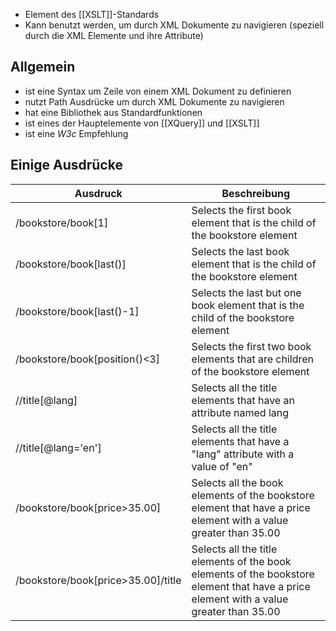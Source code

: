 - Element des [[XSLT]]-Standards
- Kann benutzt werden, um durch XML Dokumente zu navigieren (speziell durch die XML Elemente und ihre Attribute)

## Allgemein
- ist eine Syntax um Zeile von einem XML Dokument zu definieren
- nutzt Path Ausdrücke um durch XML Dokumente zu navigieren
- hat eine Bibliothek aus Standardfunktionen
- ist eines der Hauptelemente von [[XQuery]] und [[XSLT]]
- ist eine *W3c* Empfehlung

## Einige Ausdrücke
| Ausdruck                           | Beschreibung                                                                                                                           | 
| ---------------------------------- | -------------------------------------------------------------------------------------------------------------------------------------- |
| /bookstore/book[1]                 | Selects the first book element that is the child of the bookstore element                                                              |
| /bookstore/book[last()]            | Selects the last book element that is the child of the bookstore element                                                               |
| /bookstore/book[last()-1]          | Selects the last but one book element that is the child of the bookstore element                                                       |
| /bookstore/book[position()<3]      | Selects the first two book elements that are children of the bookstore element                                                         |
| //title[@lang]                     | Selects all the title elements that have an attribute named lang                                                                       |
| //title[@lang='en']                | Selects all the title elements that have a "lang" attribute with a value of "en"                                                       |
| /bookstore/book[price>35.00]       | Selects all the book elements of the bookstore element that have a price element with a value greater than 35.00                       |
| /bookstore/book[price>35.00]/title | Selects all the title elements of the book elements of the bookstore element that have a price element with a value greater than 35.00 |